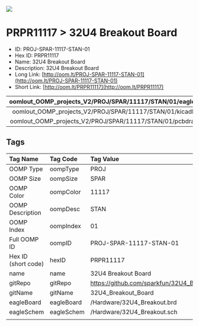 


  
![][im]
# PRPR11117 > 32U4 Breakout Board

- ID: PROJ-SPAR-11117-STAN-01
- Hex ID: PRPR11117
- Name: 32U4 Breakout Board
- Description: 32U4 Breakout Board
- Long Link: [http://oom.lt/PROJ-SPAR-11117-STAN-01](http://oom.lt/PROJ-SPAR-11117-STAN-01)
- Short Link: [http://oom.lt/PRPR11117](http://oom.lt/PRPR11117)
  

|oomlout_OOMP_projects_V2/PROJ/SPAR/11117/STAN/01/eagleImage.png|oomlout_OOMP_projects_V2/PROJ/SPAR/11117/STAN/01/eagleSchemImage.png|oomlout_OOMP_projects_V2/PROJ/SPAR/11117/STAN/01/kicadPcb3dFront.png|oomlout_OOMP_projects_V2/PROJ/SPAR/11117/STAN/01/kicadPcb3dBack.png|
| :---: | :---: | :---: | :---: |
|oomlout_OOMP_projects_V2/PROJ/SPAR/11117/STAN/01/kicadPcb3d.png|oomlout_OOMP_projects_V2/PROJ/SPAR/11117/STAN/01/bomBack.png|oomlout_OOMP_projects_V2/PROJ/SPAR/11117/STAN/01/bomFront.png|oomlout_OOMP_projects_V2/PROJ/SPAR/11117/STAN/01/pcbdraw.svg|
|oomlout_OOMP_projects_V2/PROJ/SPAR/11117/STAN/01/pcbdrawBack.svg||||

## Tags
  

|Tag Name|Tag Code|Tag Value|
| :--- | :--- | :--- |
|OOMP Type|oompType|PROJ|
|OOMP Size|oompSize|SPAR|
|OOMP Color|oompColor|11117|
|OOMP Description|oompDesc|STAN|
|OOMP Index|oompIndex|01|
|Full OOMP ID|oompID|PROJ-SPAR-11117-STAN-01|
|Hex ID (short code)|hexID|PRPR11117|
|name|name|32U4 Breakout Board|
|gitRepo|gitRepo|https://github.com/sparkfun/32U4_Breakout_Board|
|gitName|gitName|32U4_Breakout_Board|
|eagleBoard|eagleBoard|/Hardware/32U4_Breakout.brd|
|eagleSchem|eagleSchem|/Hardware/32U4_Breakout.sch|
||||



[im]: PROJ/SPAR/11117/STAN/01/kicadPcb3d_450.png
